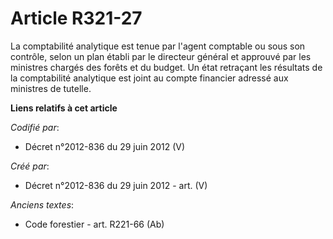 # Article R321-27

La comptabilité analytique est tenue par l'agent comptable ou sous son contrôle, selon un plan établi par le directeur
général et approuvé par les ministres chargés des forêts et du budget. Un état retraçant les résultats de la comptabilité
analytique est joint au compte financier adressé aux ministres de tutelle.

**Liens relatifs à cet article**

_Codifié par_:

  - Décret n°2012-836 du 29 juin 2012 (V)

_Créé par_:

  - Décret n°2012-836 du 29 juin 2012 - art. (V)

_Anciens textes_:

  - Code forestier - art. R221-66 (Ab)
